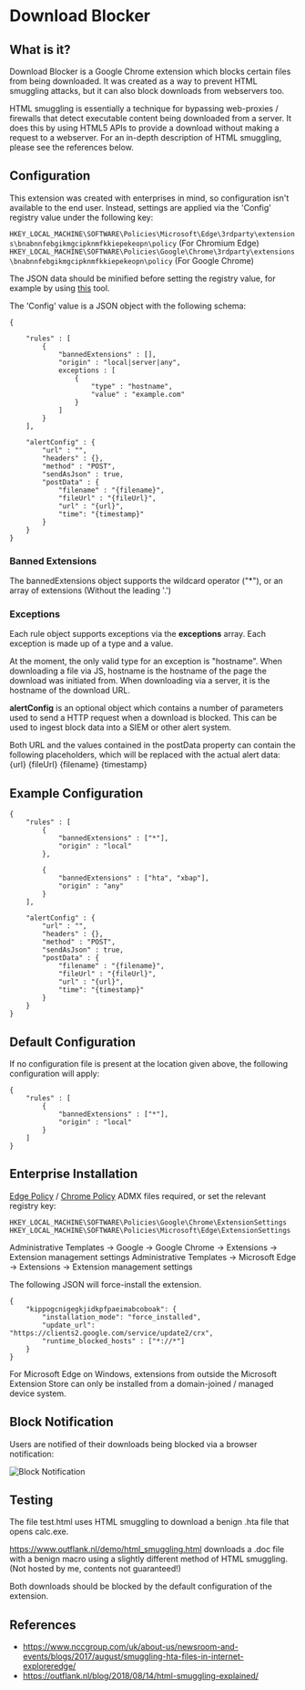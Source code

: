 # Download Blocker

## What is it?

Download Blocker is a Google Chrome extension which blocks certain files from being downloaded. It was created as a way to prevent HTML smuggling attacks, but it can also block downloads from webservers too.

HTML smuggling is essentially a technique for bypassing web-proxies / firewalls that detect executable content being downloaded from a server. It does this by using HTML5 APIs to provide a download without making a request to a webserver. For an in-depth description of HTML smuggling, please see the references below.

## Configuration

This extension was created with enterprises in mind, so configuration isn't available to the end user. Instead, settings are applied via the 'Config' registry value under the following key:

`HKEY_LOCAL_MACHINE\SOFTWARE\Policies\Microsoft\Edge\3rdparty\extensions\bnabnnfebgikmgcipknmfkkiepekeopn\policy` (For Chromium Edge)
`HKEY_LOCAL_MACHINE\SOFTWARE\Policies\Google\Chrome\3rdparty\extensions\bnabnnfebgikmgcipknmfkkiepekeopn\policy` (For Google Chrome)

The JSON data should be minified before setting the registry value, for example by using [this](https://codebeautify.org/jsonminifier) tool.

The 'Config' value is a JSON object with the following schema:

    {

        "rules" : [
            {
                "bannedExtensions" : [],
                "origin" : "local|server|any",
                exceptions : [
                    {
                        "type" : "hostname",
                        "value" : "example.com"		
                    }
                ]
            }
        ],

        "alertConfig" : {
            "url" : "",
            "headers" : {},
            "method" : "POST",
            "sendAsJson" : true,
            "postData" : {
                "filename" : "{filename}",
                "fileUrl" : "{fileUrl}",
                "url" : "{url}",
                "time": "{timestamp}"
            }
        }   
    }

### Banned Extensions

The bannedExtensions object supports the wildcard operator ("*"), or an array of extensions (Without the leading '.')

### Exceptions

Each rule object supports exceptions via the **exceptions** array. Each exception is made up of a type and a value.

At the moment, the only valid type for an exception is "hostname". When downloading a file via JS, hostname is the hostname of the page the download was initiated from. When downloading via a server, it is the hostname of the download URL.

**alertConfig** is an optional object which contains a number of parameters used to send a HTTP request when a download is blocked. This can be used to ingest block data into a SIEM or other alert system.

Both URL and the values contained in the postData property can contain the following placeholders, which will be replaced with the actual alert data:
{url}
{fileUrl}
{filename}
{timestamp}

## Example Configuration

    {
        "rules" : [
            {
                "bannedExtensions" : ["*"],
                "origin" : "local"
            },

            {
                "bannedExtensions" : ["hta", "xbap"],
                "origin" : "any"
            }
	    ],

        "alertConfig" : {
            "url" : "",
            "headers" : {},
            "method" : "POST",
            "sendAsJson" : true,
            "postData" : {
                "filename" : "{filename}",
                "fileUrl" : "{fileUrl}",
                "url" : "{url}",
                "time": "{timestamp}"
            }
        } 
    }

  
## Default Configuration

If no configuration file is present at the location given above, the following configuration will apply:

    {
        "rules" : [
            {
                "bannedExtensions" : ["*"],
                "origin" : "local"
            }
        ]
    }

## Enterprise Installation

[Edge Policy](https://docs.microsoft.com/en-us/deployedge/configure-microsoft-edge) /  [Chrome Policy](https://support.google.com/chrome/a/answer/187202?hl=en) ADMX files required, or set the relevant registry key:

`HKEY_LOCAL_MACHINE\SOFTWARE\Policies\Google\Chrome\ExtensionSettings`
`HKEY_LOCAL_MACHINE\SOFTWARE\Policies\Microsoft\Edge\ExtensionSettings`

Administrative Templates -> Google -> Google Chrome -> Extensions -> Extension management settings
Administrative Templates -> Microsoft Edge -> Extensions -> Extension management settings

The following JSON will force-install the extension.

    {
        "kippogcnigegkjidkpfpaeimabcoboak": {
            "installation_mode": "force_installed",
            "update_url": "https://clients2.google.com/service/update2/crx",
            "runtime_blocked_hosts" : ["*://*"]
        }
    }

For Microsoft Edge on Windows, extensions from outside the Microsoft Extension Store can only be installed from a domain-joined / managed device system.

## Block Notification

Users are notified of their downloads being blocked via a browser notification:

![Block Notification](https://github.com/SecurityJosh/DownloadBlocker/raw/master/notification.png)

## Testing

The file test.html uses HTML smuggling to download a benign .hta file that opens calc.exe.

https://www.outflank.nl/demo/html_smuggling.html downloads a .doc file with a benign macro using a slightly different method of HTML smuggling. (Not hosted by me, contents not guaranteed!)

Both downloads should be blocked by the default configuration of the extension.

## References

* https://www.nccgroup.com/uk/about-us/newsroom-and-events/blogs/2017/august/smuggling-hta-files-in-internet-exploreredge/  
* https://outflank.nl/blog/2018/08/14/html-smuggling-explained/